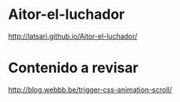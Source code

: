 # Aitor-el-luchador

http://latsari.github.io/Aitor-el-luchador/

# Contenido a revisar

http://blog.webbb.be/trigger-css-animation-scroll/
